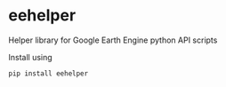 # eehelper

Helper library for Google Earth Engine python API scripts

Install using 

`pip install eehelper`
